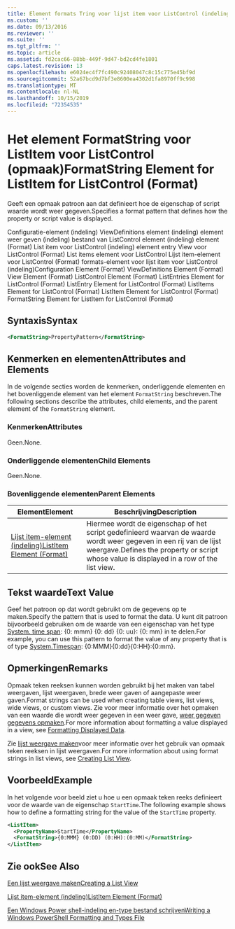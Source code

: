 ```yaml
---
title: Element formats Tring voor lijst item voor ListControl (indeling) | Microsoft Docs
ms.custom: ''
ms.date: 09/13/2016
ms.reviewer: ''
ms.suite: ''
ms.tgt_pltfrm: ''
ms.topic: article
ms.assetid: fd2cac66-88bb-449f-9d47-bd2cd4fe1801
caps.latest.revision: 13
ms.openlocfilehash: e6024ec4f7fc490c92408047c8c15c775e45bf9d
ms.sourcegitcommit: 52a67bcd9d7bf3e8600ea4302d1fa8970ff9c998
ms.translationtype: MT
ms.contentlocale: nl-NL
ms.lasthandoff: 10/15/2019
ms.locfileid: "72354535"
---
```

# <a name="formatstring-element-for-listitem-for-listcontrol--format"></a><span data-ttu-id="598b2-102">Het element FormatString voor ListItem voor ListControl (opmaak)</span><span class="sxs-lookup"><span data-stu-id="598b2-102">FormatString Element for ListItem for ListControl  (Format)</span></span>

<span data-ttu-id="598b2-103">Geeft een opmaak patroon aan dat definieert hoe de eigenschap of script waarde wordt weer gegeven.</span><span class="sxs-lookup"><span data-stu-id="598b2-103">Specifies a format pattern that defines how the property or script value is displayed.</span></span>

<span data-ttu-id="598b2-104">Configuratie-element (indeling) ViewDefinitions element (indeling) element weer geven (indeling) bestand van ListControl element (indeling) element (Format) List item voor ListControl (indeling) element entry View voor ListControl (Format) List items element voor ListControl Lijst item-element voor ListControl (Format) formats-element voor lijst item voor ListControl (indeling)</span><span class="sxs-lookup"><span data-stu-id="598b2-104">Configuration Element (Format) ViewDefinitions Element (Format) View Element (Format) ListControl Element (Format) ListEntries Element for ListControl (Format) ListEntry Element for ListControl (Format) ListItems Element for ListControl (Format) ListItem Element for ListControl (Format) FormatString Element for ListItem for ListControl (Format)</span></span>

## <a name="syntax"></a><span data-ttu-id="598b2-105">Syntaxis</span><span class="sxs-lookup"><span data-stu-id="598b2-105">Syntax</span></span>

```xml
<FormatString>PropertyPattern</FormatString>
```

## <a name="attributes-and-elements"></a><span data-ttu-id="598b2-106">Kenmerken en elementen</span><span class="sxs-lookup"><span data-stu-id="598b2-106">Attributes and Elements</span></span>

<span data-ttu-id="598b2-107">In de volgende secties worden de kenmerken, onderliggende elementen en het bovenliggende element van het element `FormatString` beschreven.</span><span class="sxs-lookup"><span data-stu-id="598b2-107">The following sections describe the attributes, child elements, and the parent element of the `FormatString` element.</span></span>

### <a name="attributes"></a><span data-ttu-id="598b2-108">Kenmerken</span><span class="sxs-lookup"><span data-stu-id="598b2-108">Attributes</span></span>

<span data-ttu-id="598b2-109">Geen.</span><span class="sxs-lookup"><span data-stu-id="598b2-109">None.</span></span>

### <a name="child-elements"></a><span data-ttu-id="598b2-110">Onderliggende elementen</span><span class="sxs-lookup"><span data-stu-id="598b2-110">Child Elements</span></span>

<span data-ttu-id="598b2-111">Geen.</span><span class="sxs-lookup"><span data-stu-id="598b2-111">None.</span></span>

### <a name="parent-elements"></a><span data-ttu-id="598b2-112">Bovenliggende elementen</span><span class="sxs-lookup"><span data-stu-id="598b2-112">Parent Elements</span></span>

|<span data-ttu-id="598b2-113">Element</span><span class="sxs-lookup"><span data-stu-id="598b2-113">Element</span></span>|<span data-ttu-id="598b2-114">Beschrijving</span><span class="sxs-lookup"><span data-stu-id="598b2-114">Description</span></span>|
|-------------|-----------------|
|[<span data-ttu-id="598b2-115">Lijst item-element (indeling)</span><span class="sxs-lookup"><span data-stu-id="598b2-115">ListItem Element (Format)</span></span>](./listitem-element-for-listitems-for-listcontrol-format.md)|<span data-ttu-id="598b2-116">Hiermee wordt de eigenschap of het script gedefinieerd waarvan de waarde wordt weer gegeven in een rij van de lijst weergave.</span><span class="sxs-lookup"><span data-stu-id="598b2-116">Defines the property or script whose value is displayed in a row of the list view.</span></span>|

## <a name="text-value"></a><span data-ttu-id="598b2-117">Tekst waarde</span><span class="sxs-lookup"><span data-stu-id="598b2-117">Text Value</span></span>

<span data-ttu-id="598b2-118">Geef het patroon op dat wordt gebruikt om de gegevens op te maken.</span><span class="sxs-lookup"><span data-stu-id="598b2-118">Specify the pattern that is used to format the data.</span></span> <span data-ttu-id="598b2-119">U kunt dit patroon bijvoorbeeld gebruiken om de waarde van een eigenschap van het type [System. time span](/dotnet/api/System.TimeSpan): {0: mmm} {0: dd} {0: uu}: {0: mm} in te delen.</span><span class="sxs-lookup"><span data-stu-id="598b2-119">For example, you can use this pattern to format the value of any property that is of type [System.Timespan](/dotnet/api/System.TimeSpan): {0:MMM}{0:dd}{0:HH}:{0:mm}.</span></span>

## <a name="remarks"></a><span data-ttu-id="598b2-120">Opmerkingen</span><span class="sxs-lookup"><span data-stu-id="598b2-120">Remarks</span></span>

<span data-ttu-id="598b2-121">Opmaak teken reeksen kunnen worden gebruikt bij het maken van tabel weergaven, lijst weergaven, brede weer gaven of aangepaste weer gaven.</span><span class="sxs-lookup"><span data-stu-id="598b2-121">Format strings can be used when creating table views, list views, wide views, or custom views.</span></span> <span data-ttu-id="598b2-122">Zie voor meer informatie over het opmaken van een waarde die wordt weer gegeven in een weer gave, [weer gegeven gegevens opmaken](./formatting-displayed-data.md).</span><span class="sxs-lookup"><span data-stu-id="598b2-122">For more information about formatting a value displayed in a view, see [Formatting Displayed Data](./formatting-displayed-data.md).</span></span>

<span data-ttu-id="598b2-123">Zie [lijst weergave maken](./creating-a-list-view.md)voor meer informatie over het gebruik van opmaak teken reeksen in lijst weergaven.</span><span class="sxs-lookup"><span data-stu-id="598b2-123">For more information about using format strings in list views, see [Creating List View](./creating-a-list-view.md).</span></span>

## <a name="example"></a><span data-ttu-id="598b2-124">Voorbeeld</span><span class="sxs-lookup"><span data-stu-id="598b2-124">Example</span></span>

<span data-ttu-id="598b2-125">In het volgende voor beeld ziet u hoe u een opmaak teken reeks definieert voor de waarde van de eigenschap `StartTime`.</span><span class="sxs-lookup"><span data-stu-id="598b2-125">The following example shows how to define a formatting string for the value of the `StartTime` property.</span></span>

```xml
<ListItem>
  <PropertyName>StartTime</PropertyName>
  <FormatString>{0:MMM} (0:DD) (0:HH):(0:MM)</FormatString>
</ListItem>
```

## <a name="see-also"></a><span data-ttu-id="598b2-126">Zie ook</span><span class="sxs-lookup"><span data-stu-id="598b2-126">See Also</span></span>

[<span data-ttu-id="598b2-127">Een lijst weergave maken</span><span class="sxs-lookup"><span data-stu-id="598b2-127">Creating a List View</span></span>](./creating-a-list-view.md)

[<span data-ttu-id="598b2-128">Lijst item-element (indeling)</span><span class="sxs-lookup"><span data-stu-id="598b2-128">ListItem Element (Format)</span></span>](./listitem-element-for-listitems-for-listcontrol-format.md)

[<span data-ttu-id="598b2-129">Een Windows Power shell-indeling en-type bestand schrijven</span><span class="sxs-lookup"><span data-stu-id="598b2-129">Writing a Windows PowerShell Formatting and Types File</span></span>](./writing-a-powershell-formatting-file.md)
